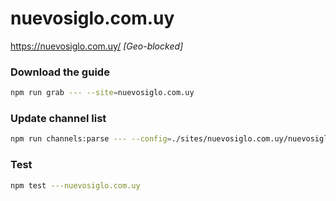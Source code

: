 # nuevosiglo.com.uy

https://nuevosiglo.com.uy/ _[Geo-blocked]_

### Download the guide

```sh
npm run grab --- --site=nuevosiglo.com.uy
```

### Update channel list

```sh
npm run channels:parse --- --config=./sites/nuevosiglo.com.uy/nuevosiglo.com.uy.config.js --output=./sites/nuevosiglo.com.uy/nuevosiglo.com.uy.channels.xml
```

### Test

```sh
npm test ---nuevosiglo.com.uy
```
